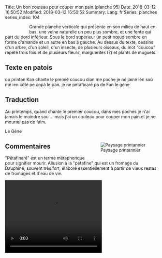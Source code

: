 Title: Un bon couteau pour couper mon pain (planche 95)
Date: 2018-03-12 16:50:52
Modified: 2018-03-12 16:50:52
Summary: 
Lang: fr
Series: planches
series_index: 104

<p style="text-align:justify;">
<figure class="image-block" style="float: left;">
  <img alt="" src="{static}/images/planche_95.png">
  <figcaption style="max-width: 227px"></figcaption>
</figure>
Grande planche verticale qui présente en son milieu de haut en bas, une veine naturelle un peu plus sombre, et une fente qui part du bord inférieur. Sous le bord supérieur un petit nœud sombre en forme d'amande et un autre en bas à gauche. Au dessus du texte, dessins d'un arbre, d'un soleil, d'un insecte, de plusieurs oiseaux,  du mot "coucou" répété trois fois et de plusieurs fleurs, marguerites (?) et plants de muguets.</p>

## Texte en patois
ou printan Kan chante le premié coucou dian me poche je né jamé ién soû mé ien côté pe copâ le pan. je ne petafinaré pa de Fan   		  le  gène



## Traduction
Au printemps, quand chante le premier coucou, dans mes poches je n'ai jamais le moindre sou ... mais j'ai un couteau pour couper mon pain et je ne mourrai pas de faim.

Le Gène
<figure class="image-block" style="float: right;">
  <img alt="Paysage printannier" src="{static}/images/planche_95_dessin.png">
  <figcaption style="max-width: 367px">Paysage printannier</figcaption>
</figure>



## Commentaires
"Pétafinaré" est un terme métaphorique pour signifier mourir. Allusion à la "pétafine" qui est un fromage du Dauphiné, souvent très fort, élaboré essentiellement à partir de vieux restes de fromages et d'eau de vie.




<video width="320" height="240" controls>
  <source src="https://d1njpgd0ygatdn.cloudfront.net/video_95_2_.mp4" type="video/mp4">
</video>
